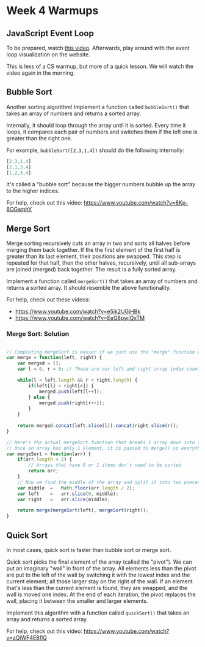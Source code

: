# Week 4 Warmups
## JavaScript Event Loop
To be prepared, watch [this video](http://latentflip.com/loupe). Afterwards, play around with the event loop visualization on the website.

This is less of a CS warmup, but more of a quick lesson. We will watch the video again in the morning.

## Bubble Sort
Another sorting algorithm! Implement a function called `bubbleSort()` that takes an array of numbers and returns a sorted array.

Internally, it should loop through the array until it is sorted. Every time it loops, it compares each pair of numbers and switches them if the left one is greater than the right one.

For example, `bubbleSort([2,3,1,4])` should do the following internally:

```javascript
[2,3,1,4]
[2,1,3,4]
[1,2,3,4]
```

It's called a "bubble sort" because the bigger numbers bubble up the array to the higher indices.

For help, check out this video: https://www.youtube.com/watch?v=8Kp-8OGwphY

## Merge Sort
Merge sorting recursively cuts an array in two and sorts all halves before merging them back together. If the the first element of the first half is greater than its last element, their positions are swapped. This step is repeated for that half, then the other halves, recursively, until all sub-arrays are joined (merged) back together. The result is a fully sorted array.

Implement a function called `mergeSort()` that takes an array of numbers and returns a sorted array. It should resemble the above functionality.

For help, check out these videos:

- https://www.youtube.com/watch?v=e5ik2UGjHBk
- https://www.youtube.com/watch?v=EeQ8pwjQxTM

### Merge Sort: Solution

```js

// Completing mergeSort is easier if we just use the "merge" function we already built
var merge = function(left, right) {
    var merged = [];
    var l = 0, r = 0; // These are our left and right array index counters.

    while(l < left.length && r < right.length) {
        if(left[l] < right[r]) {
            merged.push(left[l++]);
        } else {
            merged.push(right[r++]);
        }
    }
    
    return merged.concat(left.slice(l)).concat(right.slice(r));
}

// Here's the actual mergeSort function that breaks 1 array down into smaller arrays. 
// Once an array has only 1 element, it is passed to merge() so everything can be built back up again.
var mergeSort = function(arr) {
    if(arr.length < 2) {
        // Arrays that have 0 or 1 items don't need to be sorted
        return arr;
    }
    // Now we find the middle of the array and split it into two pieces. 
    var middle  =   Math.floor(arr.length / 2);
    var left    =   arr.slice(0, middle);
    var right   =   arr.slice(middle);

    return merge(mergeSort(left), mergeSort(right));
}
```

## Quick Sort
In most cases, quick sort is faster than bubble sort or merge sort.

Quick sort picks the final element of the array (called the "pivot"). We can put an imaginary "wall" in front of the array. All elements less than the pivot are put to the left of the wall by switching it with the lowest index and the current element; all those larger stay on the right of the wall. If an element that's less than the current element is found, they are swapped, and the wall is moved one index. At the end of each iteration, the pivot replaces the wall, placing it between the smaller and larger elements.

Implement this algorithm with a function called `quickSort()` that takes an array and returns a sorted array.

For help, check out this video: https://www.youtube.com/watch?v=aQiWF4E8flQ
